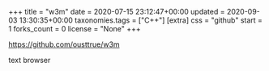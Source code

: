 +++
title = "w3m"
date = 2020-07-15 23:12:47+00:00
updated = 2020-09-03 13:30:35+00:00
taxonomies.tags = ["C++"]
[extra]
css = "github"
start = 1
forks_count = 0
license = "None"
+++

<https://github.com/ousttrue/w3m>

text browser

